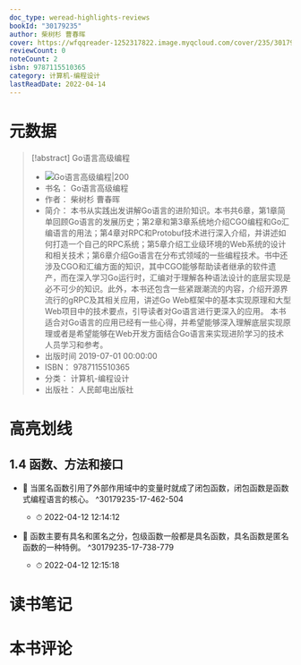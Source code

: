 ```yaml
---
doc_type: weread-highlights-reviews
bookId: "30179235"
author: 柴树杉 曹春晖
cover: https://wfqqreader-1252317822.image.myqcloud.com/cover/235/30179235/t7_30179235.jpg
reviewCount: 0
noteCount: 2
isbn: 9787115510365
category: 计算机-编程设计
lastReadDate: 2022-04-14
---
```

# 元数据
> [!abstract] Go语言高级编程
> - ![ Go语言高级编程|200](https://wfqqreader-1252317822.image.myqcloud.com/cover/235/30179235/t7_30179235.jpg)
> - 书名： Go语言高级编程
> - 作者： 柴树杉 曹春晖
> - 简介： 本书从实践出发讲解Go语言的进阶知识。本书共6章，第1章简单回顾Go语言的发展历史；第2章和第3章系统地介绍CGO编程和Go汇编语言的用法；第4章对RPC和Protobuf技术进行深入介绍，并讲述如何打造一个自己的RPC系统；第5章介绍工业级环境的Web系统的设计和相关技术；第6章介绍Go语言在分布式领域的一些编程技术。书中还涉及CGO和汇编方面的知识，其中CGO能够帮助读者继承的软件遗产，而在深入学习Go运行时，汇编对于理解各种语法设计的底层实现是必不可少的知识。此外，本书还包含一些紧跟潮流的内容，介绍开源界流行的gRPC及其相关应用，讲述Go Web框架中的基本实现原理和大型Web项目中的技术要点，引导读者对Go语言进行更深入的应用。 本书适合对Go语言的应用已经有一些心得，并希望能够深入理解底层实现原理或者是希望能够在Web开发方面结合Go语言来实现进阶学习的技术人员学习和参考。
> - 出版时间 2019-07-01 00:00:00
> - ISBN： 9787115510365
> - 分类： 计算机-编程设计
> - 出版社： 人民邮电出版社

# 高亮划线

## 1.4 函数、方法和接口


- 📌 当匿名函数引用了外部作用域中的变量时就成了闭包函数，闭包函数是函数式编程语言的核心。 ^30179235-17-462-504
    - ⏱ 2022-04-12 12:14:12 

- 📌 函数主要有具名和匿名之分，包级函数一般都是具名函数，具名函数是匿名函数的一种特例。 ^30179235-17-738-779
    - ⏱ 2022-04-12 12:15:18 
# 读书笔记

# 本书评论
